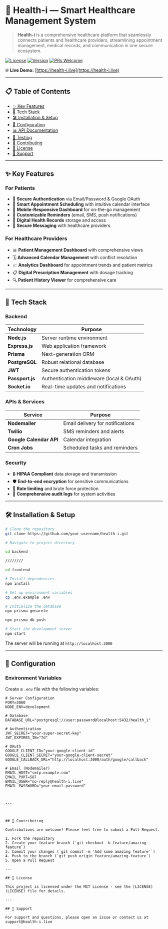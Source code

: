 # 🏥 Health-i — Smart Healthcare Management System



> **Health-i** is a comprehensive healthcare platform that seamlessly connects patients and healthcare providers, streamlining appointment management, medical records, and communication in one secure ecosystem.

[![License](https://img.shields.io/badge/license-MIT-blue.svg)](LICENSE)
[![Version](https://img.shields.io/badge/version-1.0.0-green.svg)](https://github.com/your-username/health-i)
[![PRs Welcome](https://img.shields.io/badge/PRs-welcome-brightgreen.svg)](https://github.com/your-username/health-i/pulls)

🌐 **Live Demo:** [https://health-i.live](https://health-i.live)

---

## 📋 Table of Contents
- [✨ Key Features](#-key-features)
- [🚀 Tech Stack](#-tech-stack)
- [🛠️ Installation & Setup](#-installation--setup)
- [🔧 Configuration](#-configuration)
- [📊 API Documentation](#-api-documentation)
- [🧪 Testing](#-testing)
- [🤝 Contributing](#-contributing)
- [📄 License](#-license)
- [💬 Support](#-support)

---

## ✨ Key Features

### For Patients
- 🔐 **Secure Authentication** via Email/Password & Google OAuth
- 📅 **Smart Appointment Scheduling** with intuitive calendar interface
- 📱 **Mobile-Responsive Dashboard** for on-the-go management
- 🔔 **Customizable Reminders** (email, SMS, push notifications)
- 📝 **Digital Health Records** storage and access
- 💬 **Secure Messaging** with healthcare providers

### For Healthcare Providers
- 📊 **Patient Management Dashboard** with comprehensive views
- 🗓️ **Advanced Calendar Management** with conflict resolution
- 📈 **Analytics Dashboard** for appointment trends and patient metrics
- 📋 **Digital Prescription Management** with dosage tracking
- 🔍 **Patient History Viewer** for comprehensive care

---

## 🚀 Tech Stack

### Backend
| Technology     | Purpose                                |
|----------------|----------------------------------------|
| **Node.js**    | Server runtime environment             |
| **Express.js** | Web application framework              |
| **Prisma**     | Next-generation ORM                    |
| **PostgreSQL** | Robust relational database             |
| **JWT**        | Secure authentication tokens           |
| **Passport.js**| Authentication middleware (local & OAuth) |
| **Socket.io**  | Real-time updates and notifications    |

### APIs & Services
| Service        | Purpose                                |
|----------------|----------------------------------------|
| **Nodemailer** | Email delivery for notifications       |
| **Twilio**     | SMS reminders and alerts               |
| **Google Calendar API** | Calendar integration          |
| **Cron Jobs**  | Scheduled tasks and reminders          |

### Security
- 🔒 **HIPAA Compliant** data storage and transmission
- 🛡️ **End-to-end encryption** for sensitive communications
- 🔐 **Rate limiting** and brute force protection
- 📜 **Comprehensive audit logs** for system activities

---

## 🛠️ Installation & Setup

```bash
# Clone the repository
git clone https://github.com/your-username/health-i.git

# Navigate to project directory

cd backend

////////

cd frontend

# Install dependencies 
npm install

# Set up environment variables
cp .env.example .env

# Initialize the database
npx prisma genarete

npx prisma db push

# Start the development server
npm start
```

The server will be running at `http://localhost:3000`

---

## 🔧 Configuration

### Environment Variables

Create a `.env` file with the following variables:

```
# Server Configuration
PORT=3000
NODE_ENV=development

# Database
DATABASE_URL="postgresql://user:password@localhost:5432/health_i"

# Authentication
JWT_SECRET="your-super-secret-key"
JWT_EXPIRES_IN="7d"

# OAuth
GOOGLE_CLIENT_ID="your-google-client-id"
GOOGLE_CLIENT_SECRET="your-google-client-secret"
GOOGLE_CALLBACK_URL="http://localhost:3000/auth/google/callback"

# Email (Nodemailer)
EMAIL_HOST="smtp.example.com"
EMAIL_PORT=587
EMAIL_USER="no-reply@health-i.live"
EMAIL_PASSWORD="your-email-password"



---



## 🤝 Contributing

Contributions are welcome! Please feel free to submit a Pull Request.

1. Fork the repository
2. Create your feature branch (`git checkout -b feature/amazing-feature`)
3. Commit your changes (`git commit -m 'Add some amazing feature'`)
4. Push to the branch (`git push origin feature/amazing-feature`)
5. Open a Pull Request

---

## 📄 License

This project is licensed under the MIT License - see the [LICENSE](LICENSE) file for details.

---

## 💬 Support

For support and questions, please open an issue or contact us at support@health-i.live
